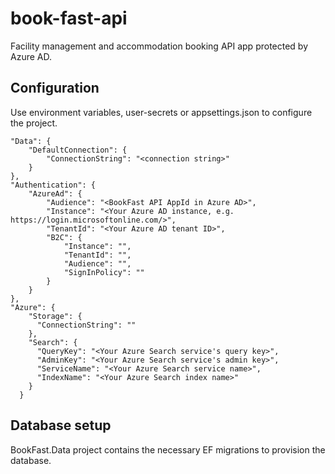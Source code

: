 # book-fast-api

Facility management and accommodation booking API app protected by Azure AD.

## Configuration

Use environment variables, user-secrets or appsettings.json to configure the project.

```
"Data": {
	"DefaultConnection": {
		"ConnectionString": "<connection string>"
	}
},
"Authentication": {
	"AzureAd": {
		"Audience": "<BookFast API AppId in Azure AD>",
		"Instance": "<Your Azure AD instance, e.g. https://login.microsoftonline.com/>",
		"TenantId": "<Your Azure AD tenant ID>",
		"B2C": {
        	"Instance": "",
        	"TenantId": "",
        	"Audience": "",
        	"SignInPolicy": ""
      	}
	}
},
"Azure": {
    "Storage": {
      "ConnectionString": ""
    },
    "Search": {
      "QueryKey": "<Your Azure Search service's query key>",
	  "AdminKey": "<Your Azure Search service's admin key>",
      "ServiceName": "<Your Azure Search service name>",
	  "IndexName": "<Your Azure Search index name>"
    }
  }
```

## Database setup

BookFast.Data project contains the necessary EF migrations to provision the database.